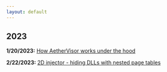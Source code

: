 ```yaml
---
layout: default
---
```


## 2023

**1/20/2023:** [How AetherVisor works under the hood](https://mellownight.github.io/AetherVisor.html)
<br> 

**2/22/2023:** [2D injector - hiding DLLs with nested page tables](https://mellownight.github.io/BEInjector.html)
